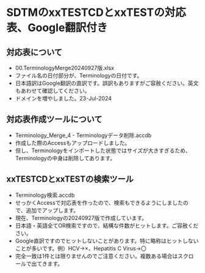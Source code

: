 # SDTMのxxTESTCDとxxTESTの対応表、Google翻訳付き
## 対応表について
- 00.TerminologyMerge20240927版.xlsx
- ファイル名の日付部分が、Terminologyの日付です。
- 日本語訳はGoogle翻訳の直訳です。誤訳もありますがご容赦ください。英文もあわせて確認してください。
- ドメインを増やしました。23-Jul-2024
## 対応表作成ツールについて
- Terminology_Merge_4 - Terminologyデータ削除.accdb
- 作成した際のAccessもアップロードしました。
- 但し、Terminologyをインポートした状態ではサイズが大きすぎるため、Terminologyの中身は削除してあります。
## <New> xxTESTCDとxxTESTの検索ツール
- Terminology検索.accdb
- せっかくAccessで対応表を作ったので、検索もできるようにしましたので、追加でアップします。
- 現在、Terminologyの20240927版で作成しています。
- 日本語・英語全てOR検索ですので、結構な件数がヒットします。ご容赦ください。
- Google直訳ですのでヒットしないことがあります。特に略称はヒットしないことが多いです。例）HCV→×、Hepatitis C Virus→〇
- 完全一致は1件とは限りませんのでご注意ください。複数ある場合はスクロールで出てきます。
